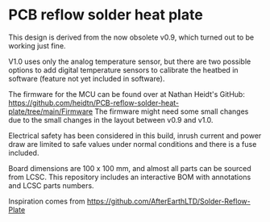 # PCB reflow solder heat plate
This design is derived from the now obsolete v0.9, which turned out to be working just fine.

V1.0 uses only the analog temperature sensor, but there are two possible options to add digital temperature sensors to calibrate the heatbed in software (feature not yet included in software).

The firmware for the MCU can be found over at Nathan Heidt's GitHub: https://github.com/heidtn/PCB-reflow-solder-heat-plate/tree/main/Firmware
The firmware might need some small changes due to the small changes in the layout between v0.9 and v1.0.

Electrical safety has been considered in this build, inrush current and power draw are limited to safe values under normal conditions and there is a fuse included.

Board dimensions are 100 x 100 mm, and almost all parts can be sourced from LCSC.
This repository includes an interactive BOM with annotations and LCSC parts numbers.

Inspiration comes from https://github.com/AfterEarthLTD/Solder-Reflow-Plate
